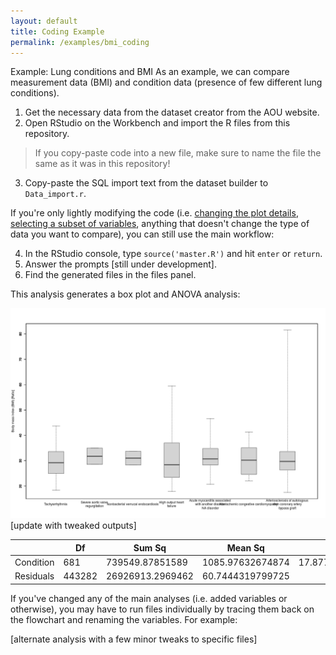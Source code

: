 ```yaml
---
layout: default
title: Coding Example
permalink: /examples/bmi_coding
---
```


Example: Lung conditions and BMI
As an example, we can compare measurement data (BMI) and condition data (presence of few different lung conditions). 

1. Get the necessary data from the dataset creator from the AOU website.
2. Open RStudio on the Workbench and import the R files from this repository.

> If you copy-paste code into a new file, make sure to name the file the same as it was in this repository!

3. Copy-paste the SQL import text from the dataset builder to `Data_import.r`.

If you're only lightly modifying the code (i.e. [changing the plot details](./Mods/Plots), [selecting a subset of variables](./Mods/Variables), anything that doesn't change the type of data you want to compare), you can still use the main workflow:

4. In the RStudio console, type `source('master.R')` and hit `enter` or `return`.
5. Answer the prompts [still under development].
6. Find the generated files in the files panel.

This analysis generates a box plot and ANOVA analysis:

![boxplot of conditions relative to BMI](/images/plot_cnd_meas.png) [update with tweaked outputs]


|           | Df     | Sum Sq           | Mean Sq          | F value          | Pr(>F) | 
|-----------|--------|------------------|------------------|------------------|--------| 
| Condition | 681    | 739549.87851589  | 1085.97632674874 | 17.8777921095185 | 0      |
| Residuals | 443282 | 26926913.2969462 | 60.7444319799725 |                  |        |


If you've changed any of the main analyses (i.e. added variables or otherwise), you may have to run files individually by tracing them back on the flowchart and renaming the variables. For example:

[alternate analysis with a few minor tweaks to specific files]

